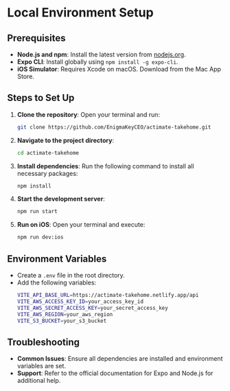 # Local Environment Setup

## Prerequisites
- **Node.js and npm**: Install the latest version from [nodejs.org](https://nodejs.org/).
- **Expo CLI**: Install globally using `npm install -g expo-cli`.
- **iOS Simulator**: Requires Xcode on macOS. Download from the Mac App Store.

## Steps to Set Up
1. **Clone the repository**:
   Open your terminal and run:
   ```bash
   git clone https://github.com/EnigmaKeyCEO/actimate-takehome.git
   ```
2. **Navigate to the project directory**:
   ```bash
   cd actimate-takehome
   ```
3. **Install dependencies**:
   Run the following command to install all necessary packages:
   ```bash
   npm install
   ```
4. **Start the development server**:
   ```bash
   npm run start
   ```
5. **Run on iOS**:
   Open your terminal and execute:
   ```bash
   npm run dev:ios
   ```

## Environment Variables
- Create a `.env` file in the root directory.
- Add the following variables:
  ```bash
  VITE_API_BASE_URL=https://actimate-takehome.netlify.app/api
  VITE_AWS_ACCESS_KEY_ID=your_access_key_id
  VITE_AWS_SECRET_ACCESS_KEY=your_secret_access_key
  VITE_AWS_REGION=your_aws_region
  VITE_S3_BUCKET=your_s3_bucket
  ```

## Troubleshooting
- **Common Issues**: Ensure all dependencies are installed and environment variables are set.
- **Support**: Refer to the official documentation for Expo and Node.js for additional help.
